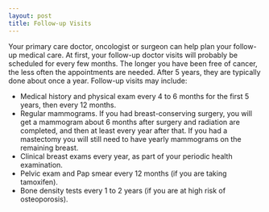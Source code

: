 ```yaml
---
layout: post
title: Follow-up Visits
---
```


Your primary care doctor, oncologist or surgeon can help plan your follow-up medical care. At first, your follow-up doctor visits will probably be scheduled for every few months. The longer you have been free of cancer, the less often the appointments are needed. After 5 years, they are typically done about once a year. 
Follow-up visits may include:

* Medical history and physical exam every 4 to 6 months for the first 5 years, then every 12 months.
* Regular mammograms. If you had breast-conserving surgery, you will get a mammogram about 6 months after surgery and radiation are completed, and then at least every year after that. If you had a mastectomy you will still need to have yearly mammograms on the remaining breast.
* Clinical breast exams every year, as part of your periodic health examination.
* Pelvic exam and Pap smear every 12 months (if you are taking tamoxifen).
* Bone density tests every 1 to 2 years (if you are at high risk of osteoporosis).
